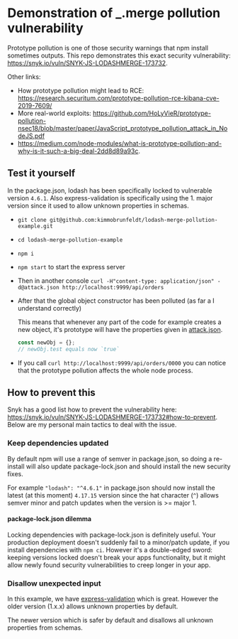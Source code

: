 # Demonstration of _.merge pollution vulnerability

Prototype pollution is one of those security warnings that npm install sometimes outputs.
This repo demonstrates this exact security vulnerability: https://snyk.io/vuln/SNYK-JS-LODASHMERGE-173732.

Other links:

* How prototype pollution might lead to RCE: https://research.securitum.com/prototype-pollution-rce-kibana-cve-2019-7609/
* More real-world exploits: https://github.com/HoLyVieR/prototype-pollution-nsec18/blob/master/paper/JavaScript_prototype_pollution_attack_in_NodeJS.pdf
* https://medium.com/node-modules/what-is-prototype-pollution-and-why-is-it-such-a-big-deal-2dd8d89a93c.


## Test it yourself

In the package.json, lodash has been specifically locked to vulnerable version `4.6.1`. Also express-validation is specifically using the 1. major version since it used to allow unknown properties in schemas.

* `git clone git@github.com:kimmobrunfeldt/lodash-merge-pollution-example.git`
* `cd lodash-merge-pollution-example`
* `npm i`
* `npm start` to start the express server
* Then in another console `curl -H"content-type: application/json" -d@attack.json http://localhost:9999/api/orders`
* After that the global object constructor has been polluted (as far a I understand correctly)

    This means that whenever any part of the code for example creates a new object, it's prototype
    will have the properties given in [attack.json](attack.json).

    ```js
    const newObj = {};
    // newObj.test equals now `true`
    ```

* If you call `curl http://localhost:9999/api/orders/0000` you can notice that the prototype pollution affects the whole node process.



## How to prevent this

Snyk has a good list how to prevent the vulnerability here: https://snyk.io/vuln/SNYK-JS-LODASHMERGE-173732#how-to-prevent.
Below are my personal main tactics to deal with the issue.

### Keep dependencies updated

By default npm will use a range of semver in package.json, so doing a re-install will also update
package-lock.json and should install the new security fixes.

For example `"lodash": "^4.6.1"` in package.json should now install the latest (at this moment) `4.17.15` version
since the hat character (`^`) allows semver minor and patch updates when the version is >= major 1.

#### package-lock.json dilemma

Locking dependencies with package-lock.json is definitely useful. Your production deployment doesn't
suddenly fail to a minor/patch update, if you install dependencies with `npm ci`. However it's
a double-edged sword: keeping versions locked doesn't break your apps functionality, but it might
allow newly found security vulnerabilities to creep longer in your app.


### Disallow unexpected input

In this example, we have [express-validation](https://github.com/andrewkeig/express-validation) which
is great. However the older version (1.x.x) allows unknown properties by default.

The newer version which is safer by default and disallows all unknown properties from schemas.
